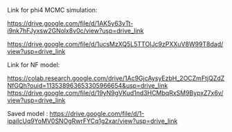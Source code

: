 Link for phi4 MCMC simulation:

  https://drive.google.com/file/d/1AK5y63vTt-i9nk7hFJyxsw2GNolx8v0c/view?usp=drive_link

  https://drive.google.com/file/d/1ucsMzXQ5L5TTOIJc9zPXXuV8W99T8dad/view?usp=drive_link
  
Link for NF model:

  https://colab.research.google.com/drive/1Ac9GjcAysyEzbH_2OCZmFtjQZdZNfGQh?ouid=113538963653305966654&usp=drive_link
  https://drive.google.com/file/d/19yN9gVKud1nd3HCMbqRxSM9BypxZ7x6v/view?usp=drive_link

Saved model :
  https://drive.google.com/file/d/1-ipaiIcUq9YoMV0SNOgRwrFYCq1g2xar/view?usp=drive_link

